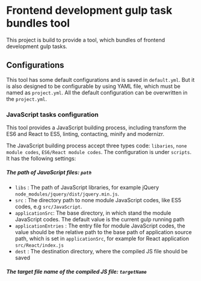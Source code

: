 # Frontend development gulp task bundles tool

This project is build to provide a tool, which bundles of frontend development gulp tasks.

## Configurations
This tool has some default configurations and is saved in `default.yml`. But it is also designed to be configurable by
using YAML file, which must be named as `project.yml`. All the default configuration can be overwritten in the
`project.yml`.

### JavaScript tasks configuration
This tool provides a JavaScript building process, including transform the ES6 and React to ES5, linting, contacting,
minify and modernizr.

The JavaScript building process accept three types code: `libaries`, `none module codes`, `ES6/React module codes`.
The configuration is under `scripts`. It has the following settings:
##### The path of JavaScript files: `path` 
* `libs` : The path of JavaScript libraries, for example jQuery `node_modules/jquery/dist/jquery.min.js`.
* `src` : The directory path to none module JavaScript codes, like ES5 codes, e.g `src/JavaScript`.
* `applicationSrc`: The base directory, in which stand the module JavaScript codes. The default value is the current
gulp running path
* `applicationEntries` : The entry file for module JavaScript codes, the value should be the relative path to the base
 path of application source path, which is set in `applicationSrc`, for example for React application 
`src/React/index.js`
* `dest` : The destination directory, where the compiled JS file should be saved

##### The target file name of the compiled JS file: `targetName` 
